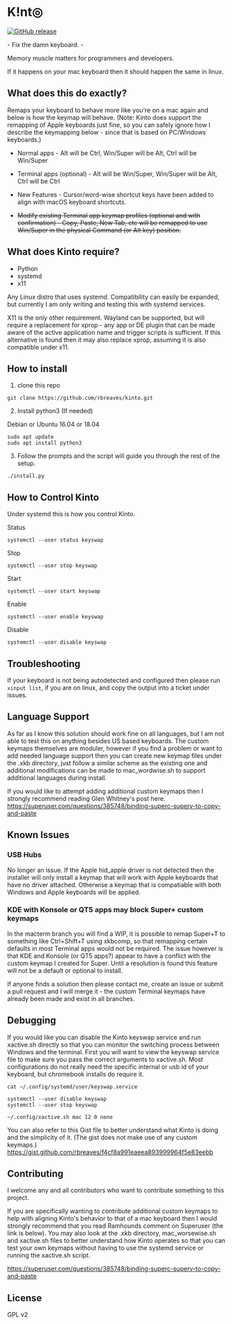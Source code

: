 # K!nt◎
[![GitHub release](https://img.shields.io/github/release/rbreaves/kinto.svg)](https://github.com/rbreaves/kinto/releases)

\- Fix the damn keyboard. -

Memory muscle matters for programmers and developers.

If it happens on your mac keyboard then it should happen the same in linux.

## What does this do exactly?

Remaps your keyboard to behave more like you're on a mac again and below is how the keymap will behave. (Note: Kinto does support the remapping of Apple keyboards just fine, so you can safely ignore how I describe the keymapping below - since that is based on PC/Windows keyboards.)

- Normal apps - Alt will be Ctrl, Win/Super will be Alt, Ctrl will be Win/Super

- Terminal apps (optional) - Alt will be Win/Super, Win/Super will be Alt, Ctrl will be Ctrl

- New Features - Cursor/word-wise shortcut keys have been added to align with macOS keyboard shortcuts.

- ~~Modify existing Terminal app keymap profiles (optional and with confirmation) - Copy, Paste, New Tab, etc will be remapped to use Win/Super in the physical Command (or Alt key) position.~~

## What does Kinto require?

- Python
- systemd
- x11

Any Linux distro that uses systemd. Compatibility can easily be expanded, but currently I am only writing and testing this with systemd services.

X11 is the only other requirement. Wayland can be supported, but will require a replacement for xprop - any app or DE plugin that can be made aware of the active application name and trigger scripts is sufficient. If this alternative is found then it may also replace xprop, assuming it is also compatible under x11.

## How to install

1. clone this repo
```
git clone https://github.com/rbreaves/kinto.git
```
2. Install python3 (If needed)

Debian or Ubuntu 16.04 or 18.04
```
sudo apt update
sudo apt install python3
```

3. Follow the prompts and the script will guide you through the rest of the setup.
```
./install.py
```

## How to Control Kinto

Under systemd this is how you control Kinto.

Status
```
systemctl --user status keyswap
```

Stop
```
systemctl --user stop keyswap
```

Start
```
systemctl --user start keyswap
```

Enable
```
systemctl --user enable keyswap
```

Disable
```
systemctl --user disable keyswap
```

## Troubleshooting
If your keyboard is not being autodetected and configured then please run `xinput list`, if you are on linux, and copy the output into a ticket under issues.

## Language Support
As far as I know this solution should work fine on all languages, but I am not able to test this on anything besides US based keyboards. The custom keymaps themselves are moduler, however if you find a problem or want to add needed language support then you can create new keymap files under the .xkb directory, just follow a similar scheme as the existing one and additional modifications can be made to mac_wordwise.sh to support additional languages during install.

If you would like to attempt adding additional custom keymaps then I strongly recommend reading Glen Whitney's post here.
https://superuser.com/questions/385748/binding-superc-superv-to-copy-and-paste


## Known Issues

### USB Hubs

No longer an issue. If the Apple hid_apple driver is not detected then the installer will only install a keymap that will work with Apple keyboards that have no driver attached. Otherwise a keymap that is compatiable with both Windows and Apple keyboards will be applied.

### KDE with Konsole or QT5 apps may block Super+ custom keymaps

In the macterm branch you will find a WIP, it is possible to remap Super+T to something like Ctrl+Shift+T using xkbcomp, so that remapping certain defaults in most Terminal apps would not be required. The issue however is that KDE and Konsole (or QT5 apps?) appear to have a conflict with the custom keymap I created for Super. Until a resolution is found this feature will not be a default or optional to install.

If anyone finds a solution then please contact me, create an issue or submit a pull request and I will merge it - the custom Terminal keymaps have already been made and exist in all branches.

## Debugging

If you would like you can disable the Kinto keyswap service and run xactive.sh directly so that you can monitor the switching process between Windows and the terminal. First you will want to view the keyswap service file to make sure you pass the correct arguments to xactive.sh. Most configurations do not really need the specific internal or usb id of your keyboard, but chromebook installs do require it.

```
cat ~/.config/systemd/user/keyswap.service
```

```
systemctl --user disable keyswap
systemctl --user stop keyswap

~/.config/xactive.sh mac 12 0 none
```

You can also refer to this Gist file to better understand what Kinto is doing and the simplicity of it. (The gist does not make use of any custom keymaps.)
https://gist.github.com/rbreaves/f4cf8a991eaeea893999964f5e83eebb

## Contributing

I welcome any and all contributors who want to contribute something to this project.

If you are specifically wanting to contribute additional custom keymaps to help with aligning Kinto's behavior to that of a mac keyboard then I would strongly recommend that you read Ramhounds comment on Superuser (the link is below). You may also look at the .xkb directory, mac_worsewise.sh and xactive.sh files to better understand how Kinto operates so that you can test your own keymaps without having to use the systemd service or running the xactive.sh script.

https://superuser.com/questions/385748/binding-superc-superv-to-copy-and-paste

## License

GPL v2
